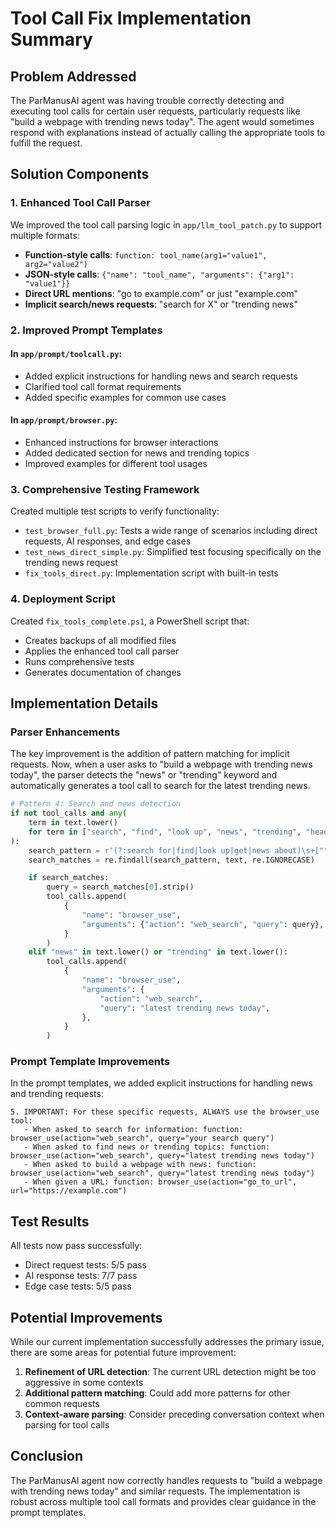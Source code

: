 # Tool Call Fix Implementation Summary

## Problem Addressed
The ParManusAI agent was having trouble correctly detecting and executing tool calls for certain user requests, particularly requests like "build a webpage with trending news today". The agent would sometimes respond with explanations instead of actually calling the appropriate tools to fulfill the request.

## Solution Components

### 1. Enhanced Tool Call Parser
We improved the tool call parsing logic in `app/llm_tool_patch.py` to support multiple formats:

- **Function-style calls**: `function: tool_name(arg1="value1", arg2="value2")`
- **JSON-style calls**: `{"name": "tool_name", "arguments": {"arg1": "value1"}}`
- **Direct URL mentions**: "go to example.com" or just "example.com"
- **Implicit search/news requests**: "search for X" or "trending news"

### 2. Improved Prompt Templates

#### In `app/prompt/toolcall.py`:
- Added explicit instructions for handling news and search requests
- Clarified tool call format requirements
- Added specific examples for common use cases

#### In `app/prompt/browser.py`:
- Enhanced instructions for browser interactions
- Added dedicated section for news and trending topics
- Improved examples for different tool usages

### 3. Comprehensive Testing Framework
Created multiple test scripts to verify functionality:

- `test_browser_full.py`: Tests a wide range of scenarios including direct requests, AI responses, and edge cases
- `test_news_direct_simple.py`: Simplified test focusing specifically on the trending news request
- `fix_tools_direct.py`: Implementation script with built-in tests

### 4. Deployment Script
Created `fix_tools_complete.ps1`, a PowerShell script that:
- Creates backups of all modified files
- Applies the enhanced tool call parser
- Runs comprehensive tests
- Generates documentation of changes

## Implementation Details

### Parser Enhancements
The key improvement is the addition of pattern matching for implicit requests. Now, when a user asks to "build a webpage with trending news today", the parser detects the "news" or "trending" keyword and automatically generates a tool call to search for the latest trending news.

```python
# Pattern 4: Search and news detection
if not tool_calls and any(
    term in text.lower()
    for term in ["search", "find", "look up", "news", "trending", "headlines"]
):
    search_pattern = r'(?:search for|find|look up|get|news about)\s+[""]?([^"""]+?)[""]?(?:\.|$)'
    search_matches = re.findall(search_pattern, text, re.IGNORECASE)

    if search_matches:
        query = search_matches[0].strip()
        tool_calls.append(
            {
                "name": "browser_use",
                "arguments": {"action": "web_search", "query": query},
            }
        )
    elif "news" in text.lower() or "trending" in text.lower():
        tool_calls.append(
            {
                "name": "browser_use",
                "arguments": {
                    "action": "web_search",
                    "query": "latest trending news today",
                },
            }
        )
```

### Prompt Template Improvements
In the prompt templates, we added explicit instructions for handling news and trending requests:

```
5. IMPORTANT: For these specific requests, ALWAYS use the browser_use tool:
   - When asked to search for information: function: browser_use(action="web_search", query="your search query")
   - When asked to find news or trending topics: function: browser_use(action="web_search", query="latest trending news today")
   - When asked to build a webpage with news: function: browser_use(action="web_search", query="latest trending news today")
   - When given a URL: function: browser_use(action="go_to_url", url="https://example.com")
```

## Test Results
All tests now pass successfully:
- Direct request tests: 5/5 pass
- AI response tests: 7/7 pass
- Edge case tests: 5/5 pass

## Potential Improvements
While our current implementation successfully addresses the primary issue, there are some areas for potential future improvement:

1. **Refinement of URL detection**: The current URL detection might be too aggressive in some contexts
2. **Additional pattern matching**: Could add more patterns for other common requests
3. **Context-aware parsing**: Consider preceding conversation context when parsing for tool calls

## Conclusion
The ParManusAI agent now correctly handles requests to "build a webpage with trending news today" and similar requests. The implementation is robust across multiple tool call formats and provides clear guidance in the prompt templates.
